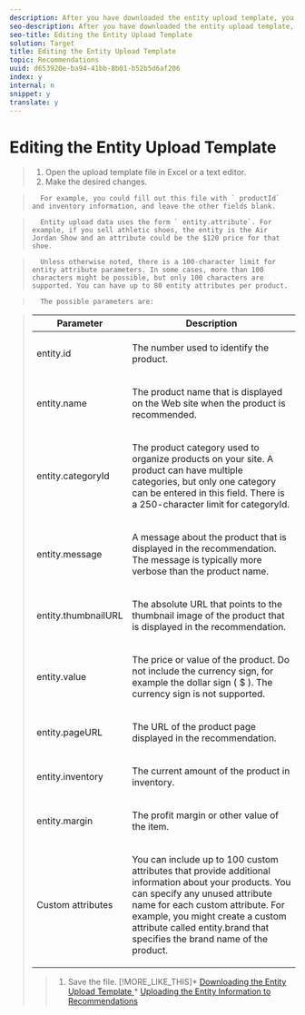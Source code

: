 ```yaml
---
description: After you have downloaded the entity upload template, you can edit it.
seo-description: After you have downloaded the entity upload template, you can edit it.
seo-title: Editing the Entity Upload Template
solution: Target
title: Editing the Entity Upload Template
topic: Recommendations
uuid: d653920e-ba94-41bb-8b01-b52b5d6af206
index: y
internal: n
snippet: y
translate: y
---
```


# Editing the Entity Upload Template


>1. Open the upload template file in Excel or a text editor.
>1. Make the desired changes.

>       For example, you could fill out this file with ` productId` and inventory information, and leave the other fields blank. 

>       Entity upload data uses the form ` entity.attribute`. For example, if you sell athletic shoes, the entity is the Air Jordan Show and an attribute could be the $120 price for that shoe. 

>       Unless otherwise noted, there is a 100-character limit for entity attribute parameters. In some cases, more than 100 characters might be possible, but only 100 characters are supported. You can have up to 80 entity attributes per product. 

>       The possible parameters are: 



>    <table id="table_C3639611BB9E405EA485ECFE77557511"> 
 <thead> 
  <tr> 
   <th colname="col1" class="entry"> Parameter </th> 
   <th colname="col2" class="entry"> Description </th> 
  </tr> 
 </thead>
 <tbody> 
  <tr> 
   <td colname="col1"> <p>entity.id </p> </td> 
   <td colname="col2"> <p>The number used to identify the product. </p> </td> 
  </tr> 
  <tr> 
   <td colname="col1"> <p>entity.name </p> </td> 
   <td colname="col2"> <p>The product name that is displayed on the Web site when the product is recommended. </p> </td> 
  </tr> 
  <tr> 
   <td colname="col1"> <p>entity.categoryId </p> </td> 
   <td colname="col2"> <p>The product category used to organize products on your site. A product can have multiple categories, but only one category can be entered in this field. There is a 250-character limit for <span class="codeph"> categoryId</span>. </p> </td> 
  </tr> 
  <tr> 
   <td colname="col1"> <p>entity.message </p> </td> 
   <td colname="col2"> <p>A message about the product that is displayed in the recommendation. The message is typically more verbose than the product name. </p> </td> 
  </tr> 
  <tr> 
   <td colname="col1"> <p>entity.thumbnailURL </p> </td> 
   <td colname="col2"> <p>The absolute URL that points to the thumbnail image of the product that is displayed in the recommendation. </p> </td> 
  </tr> 
  <tr> 
   <td colname="col1"> <p>entity.value </p> </td> 
   <td colname="col2"> <p>The price or value of the product. Do not include the currency sign, for example the dollar sign ( $ ). The currency sign is not supported. </p> </td> 
  </tr> 
  <tr> 
   <td colname="col1"> <p>entity.pageURL </p> </td> 
   <td colname="col2"> <p>The URL of the product page displayed in the recommendation. </p> </td> 
  </tr> 
  <tr> 
   <td colname="col1"> <p>entity.inventory </p> </td> 
   <td colname="col2"> <p>The current amount of the product in inventory. </p> </td> 
  </tr> 
  <tr> 
   <td colname="col1"> <p>entity.margin </p> </td> 
   <td colname="col2"> <p>The profit margin or other value of the item. </p> </td> 
  </tr> 
  <tr> 
   <td colname="col1"> <p>Custom attributes </p> </td> 
   <td colname="col2"> <p>You can include up to 100 custom attributes that provide additional information about your products. You can specify any unused attribute name for each custom attribute. For example, you might create a custom attribute called <span class="codeph"> entity.brand</span> that specifies the brand name of the product. </p> </td> 
  </tr> 
 </tbody> 
</table>

>1. Save the file.
>[!MORE_LIKE_THIS]* [ Downloading the Entity Upload Template ](t_Downloading_the_Entity_Upload_Template.md#task_9889EEB9FCA64C8683255DD040939DCA)* [ Uploading the Entity Information to Recommendations ](t_Uploading_the_Entity_Information_to_Recommendations.md#task_F2A90148A36F4D0B99B7FAC612061925)